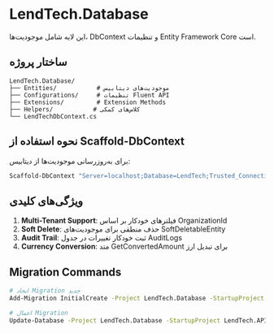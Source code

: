 # LendTech.Database

این لایه شامل موجودیت‌ها، DbContext و تنظیمات Entity Framework Core است.

## ساختار پروژه

```
LendTech.Database/
├── Entities/           # موجودیت‌های دیتابیس
├── Configurations/     # تنظیمات Fluent API
├── Extensions/         # Extension Methods
├── Helpers/           # کلاس‌های کمکی
└── LendTechDbContext.cs
```

## نحوه استفاده از Scaffold-DbContext

برای به‌روزرسانی موجودیت‌ها از دیتابیس:

```bash
Scaffold-DbContext "Server=localhost;Database=LendTech;Trusted_Connection=true;TrustServerCertificate=true" Microsoft.EntityFrameworkCore.SqlServer -OutputDir Entities -Context LendTechDbContext -ContextDir . -Force
```

## ویژگی‌های کلیدی

1. **Multi-Tenant Support**: فیلترهای خودکار بر اساس OrganizationId
2. **Soft Delete**: حذف منطقی برای موجودیت‌های SoftDeletableEntity
3. **Audit Trail**: ثبت خودکار تغییرات در جدول AuditLogs
4. **Currency Conversion**: متد GetConvertedAmount برای تبدیل ارز

## Migration Commands

```bash
# ایجاد Migration جدید
Add-Migration InitialCreate -Project LendTech.Database -StartupProject LendTech.API

# اعمال Migration
Update-Database -Project LendTech.Database -StartupProject LendTech.API
```
